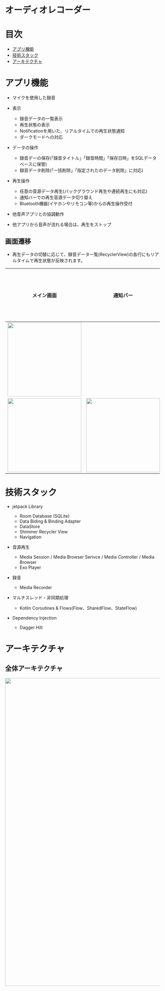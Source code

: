 # オーディオレコーダー

# 目次

- [アプリ機能](#アプリ機能)
- [技術スタック](#技術スタック)
- [アーキテクチャ](#アーキテクチャ)

# アプリ機能
* マイクを使用した録音  

* 表示
  * 録音データの一覧表示
  * 再生状態の表示
  * Notificationを用いた、リアルタイムでの再生状態通知
  * ダークモードへの対応

* データの操作
  * 録音デーの保存(「録音タイトル」「録音時間」「保存日時」をSQLデータベースに保管)
  * 録音データ削除(「一括削除」「指定されたのデータ削除」に対応)

* 再生操作
  * 任意の音源データ再生(バックグラウンド再生や連続再生にも対応)
  * 通知バーでの再生音源データ切り替え
  * Bluetooth機器(イヤホンやリモコン等)からの再生操作受付

* 他音声アプリとの協調動作
 * 他アプリから音声が流れる場合は、再生をストップ
## 画面遷移
* 再生データの切替に応じて、録音データ一覧(RecyclerView)の各行にもリアルタイムで再生状態が反映されます。

| メイン画面 | 通知バー | 録音開始~終了 |
|---|---|---|
|<img src="https://user-images.githubusercontent.com/53045385/112773427-04bafe80-9071-11eb-98b9-7e51ab9cab43.gif" width="240" />|
<img src="https://user-images.githubusercontent.com/53045385/112773430-071d5880-9071-11eb-991a-99c437a03aa5.gif" width="240" /> |<img src="https://user-images.githubusercontent.com/53045385/112773432-084e8580-9071-11eb-989c-7333bacde238.gif" width="240" /> |

# 技術スタック

* jetpack Library
  * Room Database (SQLite)
  * Data Biding & Binding Adapter
  * DataStore
  * Shimmer Recycler View
  * Navigation

* 音源再生
  * Media Session / Media Browser Serivce / Media Controller / Media Browser
  * Exo Player

* 録音
  * Media Recorder

* マルチスレッド・非同期処理
  * Kotlin Coroutines & Flows(Flow、SharedFlow、StateFlow)

* Dependency Injection
  * Dagger Hilt

# アーキテクチャ

## 全体アーキテクチャ

<img width="1000" src="https://user-images.githubusercontent.com/53045385/112752973-a3634300-9010-11eb-983f-63880ff44546.png" />
